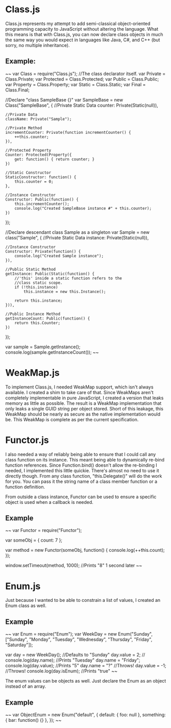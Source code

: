 Class.js
========

Class.js represents my attempt to add semi-classical object-oriented
programming capacity to JavaScript without altering the language. What this
means is that with Class.js, you can now declare class objects in much the same
way you would expect in languages like Java, C#, and C++ (but sorry, no multiple
inheritance).


Example:
--------

~~
var Class = require("Class.js");        //The class declarator itself.
var Private = Class.Private;
var Protected = Class.Protected;
var Public = Class.Public;
var Property = Class.Property;
var Static = Class.Static;
var Final = Class.Final;

//Declare "class SampleBase {}"
var SampleBase = new Class("SampleBase", {
    //Private Static Data
    counter: Private(Static(null)),

    //Private Data
    className: Private("Sample");

    //Private Method
    incrementCounter: Private(function incrementCounter() {
        ++this.counter;
    }),

    //Protected Property
    Counter: Protected(Property({
        get: function() { return counter; }
    })

    //Static Constructor
    StaticConstructor: function() {
        this.counter = 0;
    },

    //Instance Constructor
    Constructor: Public(function() {
        this.incrementCounter();
        console.log("Created SampleBase instance #" + this.counter);
    })
});

//Declare descendant class Sample as a singleton
var Sample = new class("Sample", {
    //Private Static Data
    instance: Private(Static(null)),

    //Instance Constructor
    Constructor: Private(function() {
        console.log("Created Sample instance");
    }),

    //Public Static Method
    getInstance: Public(Static(function() {
        //'this' inside a static function refers to the
        //class static scope.
        if (!this.instance)
            this.instance = new this.Instance();

        return this.instance;
    })),

    //Public Instance Method
    getInstanceCount: Public(function() {
        return this.Counter;
    })
});

var sample = Sample.getInstance();
console.log(sample.getInstanceCount());
~~

WeakMap.js
==========

To implement Class.js, I needed WeakMap support, which isn't always available. I
created a shim to take care of that. Since WeakMaps aren't completely
implementable in pure JavaScript, I created a version that leaks memory as
little as possible. The result is a WeakMap implementation that only leaks a
single GUID string per object stored. Short of this leakage, this WeakMap
should be nearly as secure as the native implementation would be. This WeakMap is
complete as per the current specification.

Functor.js
==========

I also needed a way of reliably being able to ensure that I could call any class
function on its instance. This meant being able to dynamically re-bind function
references. Since Function.bind() doesn't allow the re-binding I needed, I
implemented this little quickie. There's almost no need to use it directly though.
From any class function, "this.Delegate()" will do the work for you. You can
pass it the string name of a class member function or a function definition.

From outside a class instance, Functor can be used to ensure a specific object is
used when a callback is needed.

Example
-------

~~
var Functor = require("Functor");

var someObj = {
    count: 7
};

var method = new Functor(someObj, function() {
    console.log(++this.count);
});

window.setTimeout(method, 1000);        //Prints "8" 1 second later
~~

Enum.js
=======

Just because I wanted to be able to constrain a list of values, I created an
Enum class as well.

Example
-------

~~
var Enum = require("Enum");
var WeekDay = new Enum("Sunday", ["Sunday", "Monday", "Tuesday", "Wednesday", "Thursday", "Friday", "Saturday"]);

var day = new WeekDay();    //Defaults to "Sunday"
day.value = 2;              //
console.log(day.name);      //Prints "Tuesday"
day.name = "Friday";
console.log(day.value);     //Prints "5"
day.name = "?"              //Throws!
day.value = -1;             //Throws!
console.log(day.isEnum);    //Prints "true"
~~

The enum values can be objects as well. Just declare the Enum as an object
instead of an array.

Example
-------

~~
var ObjectEnum = new Enum("default", {
    default: { foo: null },
    something: { bar: function() {} },
});
~~
